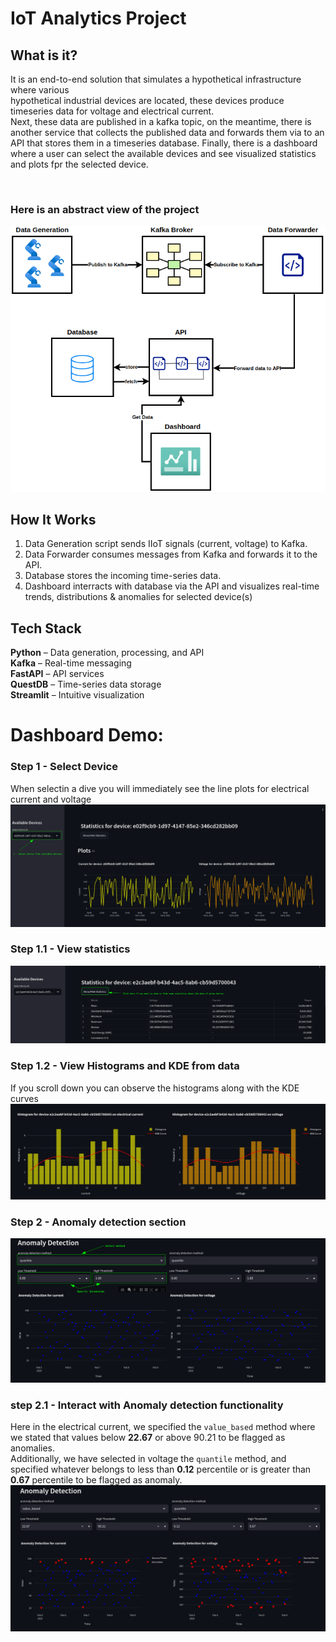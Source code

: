 # IoT Analytics Project
 
## What is it?

It is an end-to-end solution that simulates a hypothetical infrastructure where various<br>
hypothetical industrial devices are located, these devices produce timeseries data for voltage and electrical current.
<br>Next, these data are published in a kafka topic, on the meantime, there is another service that collects the 
published data and forwards them via to an API that stores them in a timeseries database.
Finally, there is a dashboard where a user can select the available devices and see visualized statistics and plots fpr
the selected device.

&nbsp;

### Here is an abstract view of the project
![img.png](screenshots/img.png)

## How It Works

1. Data Generation script sends IIoT signals (current, voltage) to Kafka.<br>
2. Data Forwarder consumes messages from Kafka and forwards it to the API.<br>
3. Database stores the incoming time-series data.<br>
4. Dashboard interracts with database via the API and visualizes real-time trends, distributions & anomalies for selected device(s)<br>



## Tech Stack

**Python** – Data generation, processing, and API<br>
**Kafka** – Real-time messaging<br>
**FastAPI** – API services<br>
**QuestDB** – Time-series data storage<br>
**Streamlit** – Intuitive visualization<br>


# Dashboard Demo:

### Step 1 - Select Device
When selectin a dive you will immediately see the line plots for electrical current and voltage
![img_1.png](screenshots/img_1.png)

### Step 1.1 - View statistics
![img_2.png](screenshots/img_2.png)

### Step 1.2 - View Histograms and KDE from data
If you scroll down you can observe the histograms along with the KDE curves
![img_3.png](screenshots/img_3.png)

### Step 2 - Anomaly detection section
![img_4.png](screenshots/img_4.png)

### step 2.1 - Interact with Anomaly detection functionality
Here in the electrical current, we specified the `value_based` method
where we stated that values below **22.67** or above 90.21 to be flagged as anomalies.<br>
Additionally, we have selected in voltage the `quantile` method, and specified whatever belongs to less than **0.12** percentile
or is greater than **0.67** percentile to be flagged as anomaly.  
![img_5.png](screenshots/img_5.png)